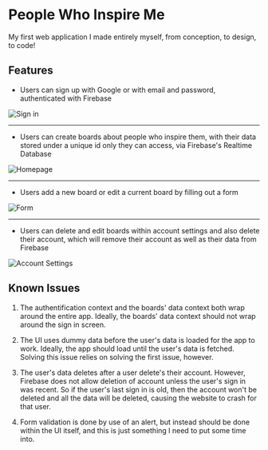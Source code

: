 # People Who Inspire Me
My first web application I made entirely myself, from conception, to design, to code! 

## Features
- Users can sign up with Google or with email and password, authenticated with Firebase

![Sign in ](https://i.ibb.co/7rjwZ8f/sign-in.png)
***
- Users can create boards about people who inspire them, with their data stored under a unique id only they can access, via Firebase's Realtime Database

![Homepage](https://i.ibb.co/NVdGxJ2/homescreen.png)
***
- Users add a new board or edit a current board by filling out a form 

![Form](https://i.ibb.co/LNdch7G/form.png)
***
- Users can delete and edit boards within account settings and also delete their account, which will remove their account as well as their data from Firebase

![Account Settings](https://i.ibb.co/BzYz6yZ/manage-boards.png) 

## Known Issues

1. The authentification context and the boards' data context both wrap around the entire app. Ideally, the boards' data context should not wrap around the sign in screen. 

2. The UI uses dummy data before the user's data is loaded for the app to work. Ideally, the app should load until the user's data is fetched. Solving this issue relies on solving the first issue, however. 

3. The user's data deletes after a user delete's their account. However, Firebase does not allow deletion of account unless the user's sign in was recent. So if the user's last sign in is old, then the account won't be deleted and all the data will be deleted, causing the website to crash for that user. 

4. Form validation is done by use of an alert, but instead should be done within the UI itself, and this is just something I need to put some time into. 
